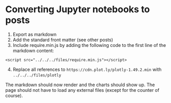 # Converting Jupyter notebooks to posts

1. Export as markdown
2. Add the standard front matter (see other posts)
3. Include require.min.js by adding the following code to the first line of the markdown content:
```
<script src="../../../files/require.min.js"></script>
```
4. Replace all references to `https://cdn.plot.ly/plotly-1.49.2.min` with `../../../files/plotly`

The markdown should now render and the charts should show up. The page should not have to load any external files (except for the counter of course).